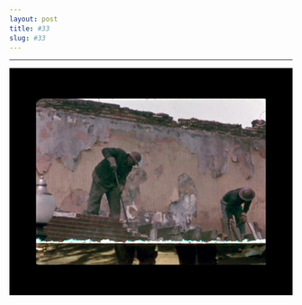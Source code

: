 ```yaml
---
layout: post
title: #33
slug: #33
---
```

---
<p class="description" style="text-align: justify;">
<img src="/assets/danilo-luna-archives-12.jpg" />
  <br>
  <br>

